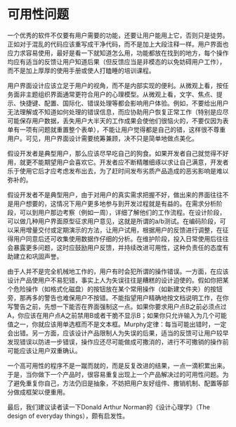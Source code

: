 # 可用性问题 #

一个优秀的软件不仅要有用户需要的功能，还要让用户能用上它，否则只是徒劳。正如对于混乱的代码应该重写成干净代码，而不是加上大段注释一样。用户界面也应力求容易使用，最好是看一下就知道怎么用，功能都放在找到的地方，每个操作均应有适当的反馈让用户知道后果（但反馈应当是非模态的以免妨碍用户工作），而不是加上厚厚的使用手册或使人打瞌睡的培训课程。

用户界面设计应该立足于用户的视角，而不是内部实现的便利。从微观上看，按任务面非主题组织界面通常更符合用户的心理模型。从微观上看，文字、焦点、提示、快捷键、配置、国际化、错误处理等都会影响用户体验。例如，不要给出用户无法理解或不知道如何处理的错误信息，而应协助用户恢复正常工作（特别是应尽可能保存用户数据，丢失用户大半天的工作成果会使他们很恼火的，不要仅因为表单有一项有问题就重置整个表单），不能让用户觉得都是自己的错，这样很不尊重用户。可见，用户界面设计需要统筹兼顾，决不只是简单地做点美化。

假设开发者是典型用户，那么应该尽早吃自己的狗食。如果开发者自己就觉得不好用，就更不能期望用户会喜欢它。开发者应不断精雕细琢以求让自己满意，开发者乐于使用它后才应考虑发布出去，为了赶时间发布劣质产品造成的恶劣影响是难以弥补的。

假设开发者不是典型用户，由于对用户的真实需求把握不好，做出来的界面往往不是用户想要的，这情况下用户更多地参与到开发过程就是有益的。在需求分析阶段，可以到用户那边考察（例如一周），详细了解他们的工作流程。在设计阶段，可以做几种用户界面原型征求用户意见，这就是所谓的a/b测试。在编码阶段，可以采用增量交付或定期演示的方法，让用户试用，根据用户的反馈进行调整，在征得用户同意后还可收集使用数据作仔细的分析。在维护阶段，投入日常使用后往往会暴露更多问题，这时应鼓励用户反馈，并持续改进可用性，这种负责任的态度有助建立和巩固声誉。

由于人并不是完全机械地工作的，用户有时会犯所谓的操作错误。一方面，在应该设计产品使用户不易犯错，事实上人为失误往往是糟糕的设计迫使的。假如你把某个危险操作（如格式化磁盘）的按钮放在某个常用操作（如新建文件夹）的按钮旁，那再多的警告也难保用户不按错。不能指望用户精确地按文档说明工作，在你写警告之前，先想一下能否在界面强制这一点。如果你要求用户点B之前必须点过A，你应该在用户点A之前禁用B或者干脆不显示B；如果你只允许输入为几个可能值之一，你就应该用单选框而不是文本框。Murphy定律：每当可能出错时，一定会出错。另一方面，应该设计产品限制人为失误的后果，适当的反馈可让用户较早发现错误以防进一步错误，操作应还尽可能做成可撒消的，进行不可撒销的操作前可能应该让用户双重确认。

一个高可用性的程序不是一蹴而就的，而是反复改进的结果，一点一滴积累出来。于是，当你做下一个产品时，很容易重复出现上一个产品解决过的可用性问题。为了避免重复你自己，方法仍旧是抽象，不妨把用户友好组件、撒销机制、配置等部分做成框架以便重用。

最后，我们建议读者读一下Donald Arthur Norman的《设计心理学》（The design of everyday things），颇有启发性。